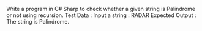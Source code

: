 Write a program in C# Sharp to check whether a given string is Palindrome or not using recursion.
	Test Data :
	Input a string : RADAR
	Expected Output :
	The string is Palindrome.